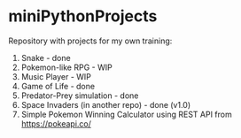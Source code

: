 # miniPythonProjects
Repository with projects for my own training:
1. Snake - done
2. Pokemon-like RPG - WIP
3. Music Player - WIP
4. Game of Life - done
5. Predator-Prey simulation - done
6. Space Invaders (in another repo) - done (v1.0)
7. Simple Pokemon Winning Calculator using REST API from https://pokeapi.co/
